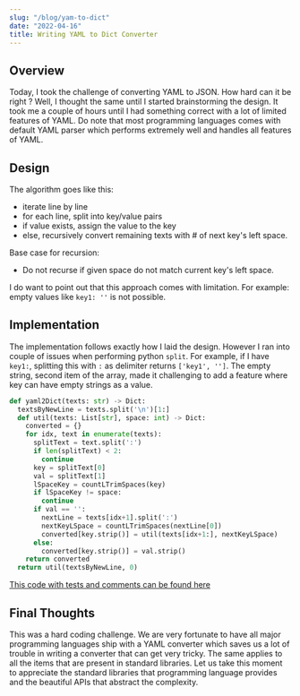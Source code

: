 ```yaml
---
slug: "/blog/yam-to-dict"
date: "2022-04-16"
title: Writing YAML to Dict Converter
---
```


## Overview

Today, I took the challenge of converting YAML to JSON. How hard can it be right ? Well, I thought the same until I started brainstorming the design. It took me a couple of hours until I had something correct with a lot of limited features of YAML. Do note that most programming languages comes with default YAML parser which performs extremely well and handles all features of YAML.

## Design

The algorithm goes like this:
- iterate line by line
- for each line, split into key/value pairs
- if value exists, assign the value to the key
- else, recursively convert remaining texts with # of next key's left space. 

Base case for recursion:
  - Do not recurse if given space do not match current key's left space.

I do want to point out that this approach comes with limitation. For example: empty values like `key1: ''` is not possible.


## Implementation

The implementation follows exactly how I laid the design. However I ran into couple of issues when performing python `split`. For example, if I have `key1:`, splitting this with `:` as delimiter returns `['key1', '']`. The empty string, second item of the array, made it challenging to add a feature where key can have empty strings as a value.

```python
def yaml2Dict(texts: str) -> Dict: 
  textsByNewLine = texts.split('\n')[1:]
  def util(texts: List[str], space: int) -> Dict:
    converted = {}
    for idx, text in enumerate(texts):
      splitText = text.split(':')
      if len(splitText) < 2:
        continue
      key = splitText[0]
      val = splitText[1]
      lSpaceKey = countLTrimSpaces(key)
      if lSpaceKey != space:
        continue
      if val == '':
        nextLine = texts[idx+1].split(':')
        nextKeyLSpace = countLTrimSpaces(nextLine[0])
        converted[key.strip()] = util(texts[idx+1:], nextKeyLSpace)
      else:
        converted[key.strip()] = val.strip()
    return converted
  return util(textsByNewLine, 0)
```
[This code with tests and comments can be found here](https://gist.github.com/shravan097/0798b01b10d2ead18be7d51e9f2eb42d)

## Final Thoughts

This was a hard coding challenge. We are very fortunate to have all major programming languages ship with a YAML converter which saves us a lot of trouble in writing a converter that can get very tricky. The same applies to all the items that are present in standard libraries. Let us take this moment to appreciate the standard libraries that programming language provides and the beautiful APIs that abstract the complexity. 
